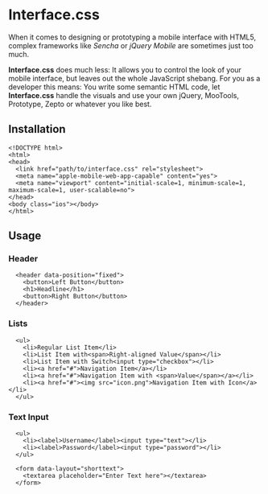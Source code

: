 # Interface.css

When it comes to designing or prototyping a mobile interface with HTML5, complex frameworks like *Sencha* or *jQuery Mobile* are sometimes just too much.

**Interface.css** does much less: It allows you to control the look of your mobile interface, but leaves out the whole JavaScript shebang. For you as a developer this means: You write some semantic HTML code, let **Interface.css** handle the visuals and use your own jQuery, MooTools, Prototype, Zepto or whatever you like best.

## Installation

	<!DOCTYPE html>
	<html>
	<head>
	  <link href="path/to/interface.css" rel="stylesheet">
	  <meta name="apple-mobile-web-app-capable" content="yes">
	  <meta name="viewport" content="initial-scale=1, minimum-scale=1, maximum-scale=1, user-scalable=no">
	</head>
	<body class="ios"></body>
	</html>

## Usage

### Header

	  <header data-position="fixed">
		<button>Left Button</button>
	    <h1>Headline</h1>
	    <button>Right Button</button>
	  </header>

### Lists

	  <ul>
		<li>Regular List Item</li>
	    <li>List Item with<span>Right-aligned Value</span></li>
	    <li>List Item with Switch<input type="checkbox"></li>
	    <li><a href="#">Navigation Item</a></li>
	    <li><a href="#">Navigation Item with <span>Value</span></a></li>
	    <li><a href="#"><img src="icon.png">Navigation Item with Icon</a></li>
	  </ul>

### Text Input

	  <ul>
	    <li><label>Username</label><input type="text"></li>
	    <li><label>Password</label><input type="password"></li>
	  </ul>

	  <form data-layout="shorttext">
	    <textarea placeholder="Enter Text here"></textarea>
	  </form>



